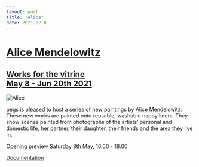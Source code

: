 ```yaml
---
layout: post
title: "Alice"
date: 2021-02-8
---
```


# [Alice  Mendelowitz](pegs.site/core/alice/2021-05-11-alice.md)

## [Works for the vitrine<br/>May 8 - Jun 20th 2021](pegs.site/core/alice/2021-05-11-alice.md)

![Alice](http://pegs.site/assets/images/alice-pegs-web.jpg)  

pegs is pleased to host a series of new paintings by [Alice Mendelowitz](https://www.alicemendelowitz.com/). These new works are painted onto reusable, washable nappy liners. They show scenes painted from photographs of the artists’ personal and domestic life, her partner, their daughter, their friends and the area they live in.  

Opening preview Saturday 8th May, 16.00 - 18.00

[Documentation](pegs.site/core/alice/2021-05-11-alice.md)

<!-- <a href="https://www.alicemendelowitz.com/" target="_blank">Alice Mendelowitz</a> !-->
